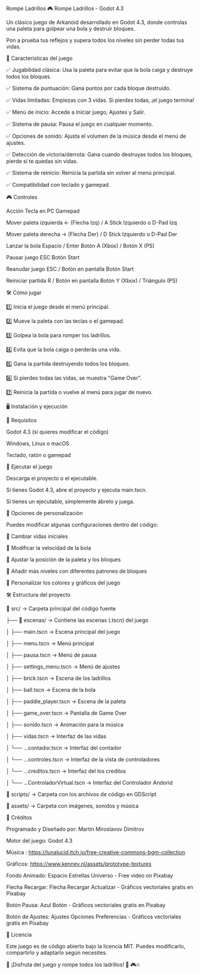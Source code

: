 Rompe Ladrillos
🎮 Rompe Ladrillos - Godot 4.3

Un clásico juego de Arkanoid desarrollado en Godot 4.3, donde controlas una paleta para golpear una bola y destruir bloques.

Pon a prueba tus reflejos y supera todos los niveles sin perder todas tus vidas.

🚀 Características del juego

✅ Jugabilidad clásica: Usa la paleta para evitar que la bola caiga y destruye todos los bloques.

✅ Sistema de puntuación: Gana puntos por cada bloque destruido.

✅ Vidas limitadas: Empiezas con 3 vidas. Si pierdes todas, ¡el juego termina!

✅ Menú de inicio: Accede a Iniciar juego, Ajustes y Salir.

✅ Sistema de pausa: Pausa el juego en cualquier momento.

✅ Opciones de sonido: Ajusta el volumen de la música desde el menú de ajustes.

✅ Detección de victoria/derrota: Gana cuando destruyas todos los bloques, pierde si te quedas sin vidas.

✅ Sistema de reinicio: Reinicia la partida sin volver al menú principal.

✅ Compatibilidad con teclado y gamepad.

🎮 Controles

Acción Tecla en PC Gamepad

Mover paleta izquierda ← (Flecha Izq) / A Stick Izquierdo o D-Pad Izq

Mover paleta derecha → (Flecha Der) / D Stick Izquierdo o D-Pad Der

Lanzar la bola Espacio / Enter Botón A (Xbox) / Botón X (PS)

Pausar juego ESC Botón Start

Reanudar juego ESC / Botón en pantalla Botón Start

Reiniciar partida R / Botón en pantalla Botón Y (Xbox) / Triángulo (PS)

🛠 Cómo jugar

1️⃣ Inicia el juego desde el menú principal.

2️⃣ Mueve la paleta con las teclas o el gamepad.

3️⃣ Golpea la bola para romper los ladrillos.

4️⃣ Evita que la bola caiga o perderás una vida.

5️⃣ Gana la partida destruyendo todos los bloques.

6️⃣ Si pierdes todas las vidas, se muestra "Game Over".

7️⃣ Reinicia la partida o vuelve al menú para jugar de nuevo.

🖥 Instalación y ejecución

🔹 Requisitos

Godot 4.3 (si quieres modificar el código)

Windows, Linux o macOS

Teclado, ratón o gamepad

🔹 Ejecutar el juego

Descarga el proyecto o el ejecutable.

Si tienes Godot 4.3, abre el proyecto y ejecuta main.tscn.

Si tienes un ejecutable, simplemente ábrelo y juega.

🔧 Opciones de personalización

Puedes modificar algunas configuraciones dentro del código:

📌 Cambiar vidas iniciales

📌 Modificar la velocidad de la bola

📌 Ajustar la posición de la paleta y los bloques

📌 Añadir más niveles con diferentes patrones de bloques

📌 Personalizar los colores y gráficos del juego

🛠 Estructura del proyecto

📂 src/ → Carpeta principal del código fuente

├── 📁 escenas/ → Contiene las escenas (.tscn) del juego

│ ├── main.tscn → Escena principal del juego

│ ├── menu.tscn → Menú principal

│ ├── pausa.tscn → Menú de pausa

│ ├── settings_menu.tscn → Menú de ajustes

│ ├── brick.tscn → Escena de los ladrillos

│ ├── ball.tscn → Escena de la bola

│ ├── paddle_player.tscn → Escena de la paleta

│ ├── game_over.tscn → Pantalla de Game Over

│ ├── sonido.tscn → Animación para la música

│ ├── vidas.tscn → Interfaz de las vidas

│ └── ...contador.tscn → Interfaz del contador

│ └── ...controles.tscn → Interfaz de la vista de controladores

│ └── ...creditos.tscn → Interfaz del los creditos

│ └── ...ControladorVirtual.tscn → Interfaz del Controlador Andorid

📂 scripts/ → Carpeta con los archivos de código en GDScript

📂 assets/ → Carpeta con imágenes, sonidos y música

🎵 Créditos

Programado y Diseñado por: Martin Miroslavov Dimitrov

Motor del juego: Godot 4.3

Música :  https://lunalucid.itch.io/free-creative-commons-bgm-collection

Gráficos: https://www.kenney.nl/assets/prototype-textures

Fondo Animado: Espacio Estrellas Universo - Free video on Pixabay

Flecha Recargar: Flecha Recargar Actualizar - Gráficos vectoriales gratis en Pixabay

Botón Pausa: Azul Botón - Gráficos vectoriales gratis en Pixabay 

Botón de Ajustes: Ajustes Opciones Preferencias - Gráficos vectoriales gratis en Pixabay

📜 Licencia

Este juego es de código abierto bajo la licencia MIT. Puedes modificarlo, compartirlo y adaptarlo según necesites.

🔹 ¡Disfruta del juego y rompe todos los ladrillos! 🔹 🎮🔥
